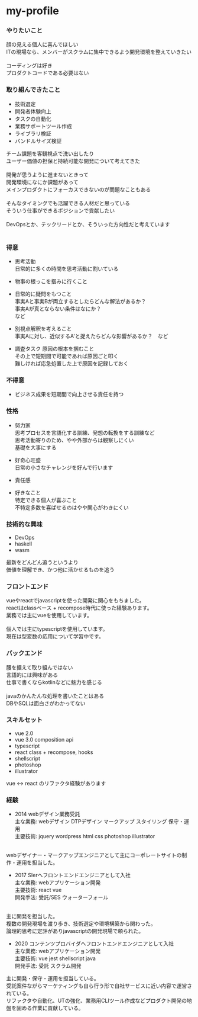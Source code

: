 # my-profile

### やりたいこと

顔の見える個人に喜んでほしい<br>
ITの現場なら、メンバーがスクラムに集中できるよう開発環境を整えていきたい<br>
<br>
コーディングは好き<br>
プロダクトコードである必要はない
  
### 取り組んできたこと

* 技術選定
* 開発者体験向上
* タスクの自動化
* 業務サポートツール作成
* ライブラリ検証
* バンドルサイズ検証
  
チーム課題を客観視点で洗い出したり<br>
ユーザー価値の担保と持続可能な開発について考えてきた<br>
<br>
開発が思うように進まないときって<br>
開発環境になにか課題があって<br>
メインプロダクトにフォーカスできないのが問題なこともある<br>
<br>
そんなタイミングでも活躍できる人材だと思っている<br>
そういう仕事ができるポジションで貢献したい<br>
<br>
DevOpsとか、テックリードとか、そういった方向性だと考えています<br>
<br>
### 得意

* 思考活動<br>
日常的に多くの時間を思考活動に割いている

* 物事の根っこを掴みに行くこと

* 日常的に疑問をもつこと<br>
事実Aと事実Bが両立するとしたらどんな解法があるか？<br>
事実Aが真とならない条件はなにか？<br>
など<br>

* 別視点解釈を考えること<br>
事実Aに対し、近似するA'と捉えたらどんな影響があるか？　など<br>

* 調査タスク
原因の根本を掴むこと<br>
その上で短期間で可能であれば原因ごと叩く<br>
難しければ応急処置した上で原因を記録しておく

### 不得意

* ビジネス成果を短期間で向上させる責任を持つ

### 性格

* 努力家<br>
思考プロセスを言語化する訓練、発想の転換をする訓練など<br>
思考活動寄りのため、やや外部からは観察しにくい<br>
基礎を大事にする

* 好奇心旺盛<br>
日常の小さなチャレンジを好んで行います

* 責任感
　
* 好きなこと<br>
特定できる個人が喜ぶこと<br>
不特定多数を喜ばせるのはやや関心がわきにくい

### 技術的な興味

* DevOps
* haskell
* wasm

最新をどんどん追うというより<br>
価値を理解でき、かつ他に活かせるものを追う

### フロントエンド

vueやreactでjavascriptを使った開発に関心をもちました。<br>
reactはclassベース + recompose時代に使った経験あります。<br>
業務では主にvueを使用しています。<br>
<br>
個人では主にtypescriptを使用しています。<br>
現在は型変数の応用について学習中です。

### バックエンド

腰を据えて取り組んではない<br>
言語的には興味がある<br>
仕事で書くならkotlinなどに魅力を感じる<br>
<br>
javaのかんたんな処理を書いたことはある<br>
DBやSQLは面白さがわかってない<br>


### スキルセット
* vue 2.0
* vue 3.0 composition api
* typescript
* react class + recompose, hooks
* shellscript
* photoshop
* illustrator

vue <-> react のリファクタ経験があります


### 経験
* 2014 webデザイン業務受託<br>
主な業務: webデザイン DTPデザイン マークアップ スタイリング 保守・運用<br>
主要技術: jquery wordpress html css photoshop illustrator<br>
<br>
webデザイナー・マークアップエンジニアとして主にコーポレートサイトの制作・運用を担当した。<br>

* 2017 SIerへフロントエンドエンジニアとして入社<br>
主な業務: webアプリケーション開発<br>
主要技術: react vue<br>
開発手法: 受託/SES ウォーターフォール<br>
<br>
主に開発を担当した。<br>
複数の開発現場を渡り歩き、技術選定や環境構築から関わった。<br>
論理的思考に定評がありjavascriptの開発現場で頼られた。<br>

* 2020 コンテンツプロバイダへフロントエンドエンジニアとして入社<br>
主な業務: webアプリケーション開発<br>
主要技術: vue jest shellscript java<br>
開発手法: 受託 スクラム開発<br>

主に開発・保守・運用を担当している。<br>
受託案件ながらマーケティングも自ら行う形で自社サービスに近い内容で運営されている。<br>
リファクタや自動化、UTの強化、業務用CLIツール作成などプロダクト開発の地盤を固める作業に貢献している。<br>
